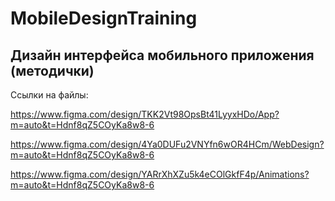 # MobileDesignTraining
## Дизайн интерфейса мобильного приложения (методички)
Ссылки на файлы:

https://www.figma.com/design/TKK2Vt98OpsBt41LyyxHDo/App?m=auto&t=Hdnf8qZ5COyKa8w8-6

https://www.figma.com/design/4Ya0DUFu2VNYfn6wOR4HCm/WebDesign?m=auto&t=Hdnf8qZ5COyKa8w8-6

https://www.figma.com/design/YARrXhXZu5k4eCOlGkfF4p/Animations?m=auto&t=Hdnf8qZ5COyKa8w8-6

